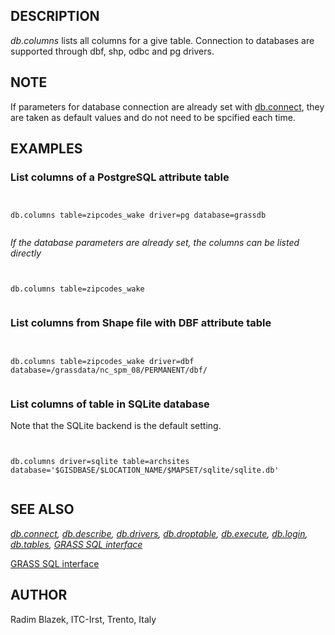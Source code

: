 
## DESCRIPTION

*db.columns* lists all columns for a give table. Connection to
databases are supported through dbf, shp, odbc and pg drivers.

## NOTE

If parameters for database connection are already set with
[db.connect](db.connect.html), they are taken as default values
and do not need to be spcified each time.

## EXAMPLES

### List columns of a PostgreSQL attribute table

```


db.columns table=zipcodes_wake driver=pg database=grassdb


```

*If the database parameters are already set, the columns can be listed
directly*

```


db.columns table=zipcodes_wake


```

### List columns from Shape file with DBF attribute table

```


db.columns table=zipcodes_wake driver=dbf database=/grassdata/nc_spm_08/PERMANENT/dbf/


```

### List columns of table in SQLite database

Note that the SQLite backend is the default setting.

```


db.columns driver=sqlite table=archsites database='$GISDBASE/$LOCATION_NAME/$MAPSET/sqlite/sqlite.db'


```

## SEE ALSO

*[db.connect](db.connect.html),
[db.describe](db.describe.html),
[db.drivers](db.drivers.html),
[db.droptable](db.droptable.html),
[db.execute](db.execute.html),
[db.login](db.login.html),
[db.tables](db.tables.html),
[GRASS SQL interface](sql.html)*

[GRASS SQL interface](sql.html)

## AUTHOR

Radim Blazek, ITC-Irst, Trento, Italy
